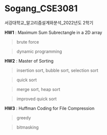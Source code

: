 # Sogang_CSE3081
서강대학교_알고리즘설계와분석_2022년도 2학기

**HW1** : Maximum Sum Subrectangle in a 2D array
> brute force

> dynamic programming

**HW2** : Master of Sorting
> insertion sort, bubble sort, selection sort

> quick sort

> merge sort, heap sort

> improved quick sort

**HW3** : Huffman Coding for File Compression
> greedy

> bitmasking
